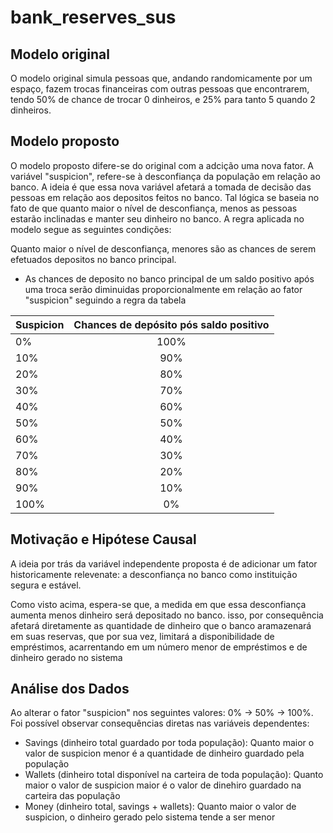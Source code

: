 # bank_reserves_sus

## Modelo original

O modelo original simula pessoas que, andando randomicamente por um espaço, fazem trocas financeiras com outras pessoas que encontrarem, tendo 50% de chance de trocar 0 dinheiros, e 25% para tanto 5 quando 2 dinheiros.

## Modelo proposto

O modelo proposto difere-se do original com a adcição uma nova fator. A variável "suspicion", refere-se à desconfiança da população em relação ao banco. A ideia é que essa nova variável afetará a tomada de decisão das pessoas em relação aos depositos feitos no banco. Tal lógica se baseia no fato de que quanto maior o nível de desconfiança, menos as pessoas estarão inclinadas e manter seu dinheiro no banco. A regra aplicada no modelo segue as seguintes condições: 

Quanto maior o nível de desconfiança, menores são as chances de serem efetuados depositos no banco principal.

- As chances de deposito no banco principal de um saldo positivo após uma troca serão diminuidas proporcionalmente em relação ao fator "suspicion" seguindo a regra da tabela

| Suspicion     | Chances de depósito pós saldo positivo
| ------------- |:--------------------------------------:
| 0%            | 100% 
| 10%           | 90% 
| 20%           | 80%      
| 30%           | 70%      
| 40%           | 60%      
| 50%           | 50%      
| 60%           | 40%      
| 70%           | 30%      
| 80%           | 20%      
| 90%           | 10%      
| 100%          | 0%  


## Motivação e Hipótese Causal

A ideia por trás da variável independente proposta é de adicionar um fator historicamente relevenate: a desconfiança no banco como instituição segura e estável.

Como visto acima, espera-se que, a medida em que essa desconfiança aumenta menos dinheiro será depositado no banco. isso, por consequência afetará diretamente as quantidade de dinheiro que o banco aramazenará em suas reservas, que por sua vez, limitará a disponibilidade de empréstimos, acarrentando em um número menor de empréstimos e de dinheiro gerado no sistema


## Análise dos Dados

Ao alterar o fator "suspicion" nos seguintes valores: 0% -> 50% -> 100%. Foi possível observar consequências diretas nas variáveis dependentes:

- Savings (dinheiro total guardado por toda população): Quanto maior o valor de suspicion menor é a quantidade de dinheiro guardado pela população
- Wallets (dinheiro total disponível na carteira de toda população): Quanto maior o valor de suspicion maior é o valor de dinehiro guardado na carteira das população
- Money (dinheiro total, savings + wallets): Quanto maior o valor de suspicion, o dinheiro gerado pelo sistema tende a ser menor

